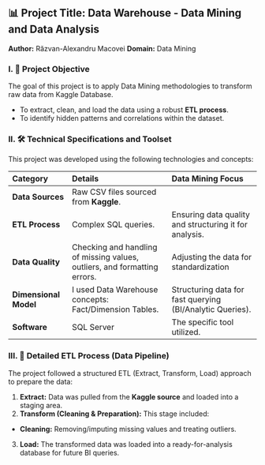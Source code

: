 ## 📊 Project Title: Data Warehouse - Data Mining and Data Analysis

**Author:** Răzvan-Alexandru Macovei
**Domain:** Data Mining 

### I. 🎯 Project Objective

The goal of this project is to apply Data Mining methodologies to transform raw data from Kaggle Database.

* To extract, clean, and load the data using a robust **ETL process**.
* To identify hidden patterns and correlations within the dataset.

### II. 🛠️ Technical Specifications and Toolset

This project was developed using the following technologies and concepts:

| Category | Details | Data Mining Focus |
| :--- | :--- | :--- |
| **Data Sources** | Raw CSV files sourced from **Kaggle**.
| **ETL Process** |  Complex SQL queries. | Ensuring data quality and structuring it for analysis. |
| **Data Quality** | Checking and handling of missing values, outliers, and formatting errors. | Adjusting the data for standardization |
| **Dimensional Model** | I used Data Warehouse concepts: Fact/Dimension Tables. | Structuring data for fast querying (BI/Analytic Queries). |
| **Software** | SQL Server | The specific tool utilized. |

### III. 🔄 Detailed ETL Process (Data Pipeline)

The project followed a structured ETL (Extract, Transform, Load) approach to prepare the data:

1.  **Extract:** Data was pulled from the **Kaggle source** and loaded into a staging area.
2.  **Transform (Cleaning & Preparation):** This stage included:
* **Cleaning:** Removing/imputing missing values and treating outliers.
3.  **Load:** The transformed data was loaded into a ready-for-analysis database for future BI queries.
